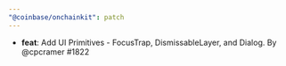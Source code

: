 ```yaml
---
"@coinbase/onchainkit": patch
---
```


- **feat**: Add UI Primitives - FocusTrap, DismissableLayer, and Dialog. By @cpcramer #1822
